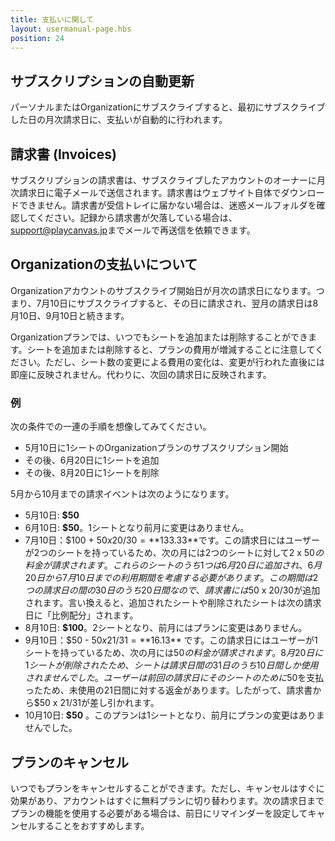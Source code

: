 ```yaml
---
title: 支払いに関して
layout: usermanual-page.hbs
position: 24
---
```


## サブスクリプションの自動更新
パーソナルまたはOrganizationにサブスクライブすると、最初にサブスクライブした日の月次請求日に、支払いが自動的に行われます。

## 請求書 (Invoices)
サブスクリプションの請求書は、サブスクライブしたアカウントのオーナーに月次請求日に電子メールで送信されます。請求書はウェブサイト自体でダウンロードできません。請求書が受信トレイに届かない場合は、迷惑メールフォルダを確認してください。記録から請求書が欠落している場合は、<support@playcanvas.jp>までメールで再送信を依頼できます。

## Organizationの支払いについて
Organizationアカウントのサブスクライブ開始日が月次の請求日になります。つまり、7月10日にサブスクライブすると、その日に請求され、翌月の請求日は8月10日、9月10日と続きます。

Organizationプランでは、いつでもシートを追加または削除することができます。シートを追加または削除すると、プランの費用が増減することに注意してください。ただし、シート数の変更による費用の変化は、変更が行われた直後には即座に反映されません。代わりに、次回の請求日に反映されます。

### 例
次の条件での一連の手順を想像してみてください。

* 5月10日に1シートのOrganizationプランのサブスクリプション開始
* その後、6月20日に1シートを追加
* その後、8月20日に1シートを削除

5月から10月までの請求イベントは次のようになります。

* 5月10日: **$50**
* 6月10日: **$50**。1シートとなり前月に変更はありません。
* 7月10日：$100 + $50 x 20/30 = **$133.33**です。この請求日にはユーザーが2つのシートを持っているため、次の月には2つのシートに対して2 x $50の料金が請求されます。これらのシートのうち1つは6月20日に追加され、6月20日から7月10日までの利用期間を考慮する必要があります。この期間は2つの請求日の間の30日のうち20日間なので、請求書には$50 x 20/30が追加されます。言い換えると、追加されたシートや削除されたシートは次の請求日に「比例配分」されます。
* 8月10日: **$100**。2シートとなり、前月にはプランに変更はありません。
* 9月10日：$50 - $50 x 21/31 = **$16.13** です。この請求日にはユーザーが1シートを持っているため、次の月には$50の料金が請求されます。8月20日に1シートが削除されたため、シートは請求日間の31日のうち10日間しか使用されませんでした。ユーザーは前回の請求日にそのシートのために$50を支払ったため、未使用の21日間に対する返金があります。したがって、請求書から$50 x 21/31が差し引かれます。
* 10月10日: **$50** 。このプランは1シートとなり、前月にプランの変更はありませんでした。

## プランのキャンセル
いつでもプランをキャンセルすることができます。ただし、キャンセルはすぐに効果があり、アカウントはすぐに無料プランに切り替わります。次の請求日までプランの機能を使用する必要がある場合は、前日にリマインダーを設定してキャンセルすることをおすすめします。
